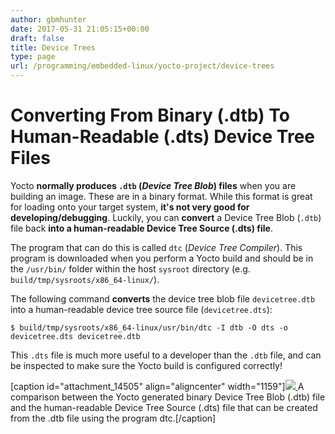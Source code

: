 ```yaml
---
author: gbmhunter
date: 2017-05-31 21:05:15+00:00
draft: false
title: Device Trees
type: page
url: /programming/embedded-linux/yocto-project/device-trees
---
```


# Converting From Binary (.dtb) To Human-Readable (.dts) Device Tree Files




Yocto **normally produces `.dtb` (_Device Tree Blob_) files** when you are building an image. These are in a binary format. While this format is great for loading onto your target system, **it's not very good for developing/debugging**. Luckily, you can **convert** a Device Tree Blob (`.dtb`) file back **into a human-readable Device Tree Source (.dts) file**.




The program that can do this is called `dtc` (_Device Tree Compiler_). This program is downloaded when you perform a Yocto build and should be in the `/usr/bin/` folder within the host `sysroot` directory (e.g. `build/tmp/sysroots/x86_64-linux/`).




The following command **converts** the device tree blob file `devicetree.dtb` into a human-readable device tree source file (`devicetree.dts`):



    
    $ build/tmp/sysroots/x86_64-linux/usr/bin/dtc -I dtb -O dts -o devicetree.dts devicetree.dtb




This `.dts` file is much more useful to a developer than the `.dtb` file, and can be inspected to make sure the Yocto build is configured correctly!



[caption id="attachment_14505" align="aligncenter" width="1159"][![](/images/2017/06/yocto-device-tree-conversion-from-blob-to-source.png)
](/images/2017/06/yocto-device-tree-conversion-from-blob-to-source.png) A comparison between the Yocto generated binary Device Tree Blob (.dtb) file and the human-readable Device Tree Source (.dts) file that can be created from the .dtb file using the program dtc.[/caption]





